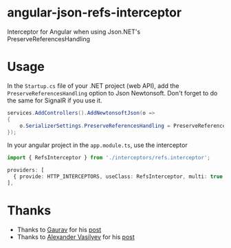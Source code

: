 # angular-json-refs-interceptor
Interceptor for Angular when using Json.NET's PreserveReferencesHandling

# Usage
In the `Startup.cs` file of your .NET project (web API), add the `PreserveReferencesHandling` option to Json Newtonsoft. Don't forget to do the same for SignalR if you use it.
```c#
services.AddControllers().AddNewtonsoftJson(o =>
{
    o.SerializerSettings.PreserveReferencesHandling = PreserveReferencesHandling.Objects;
});
```
In your angular project in the `app.module.ts`, use the interceptor

  ```Typescript
  import { RefsInterceptor } from './interceptors/refs.interceptor';

  providers: [
    { provide: HTTP_INTERCEPTORS, useClass: RefsInterceptor, multi: true },
  ],
  ```

# Thanks
* Thanks to [Gaurav](https://stackoverflow.com/users/1163736/gaurav) for his [post](https://stackoverflow.com/a/15333930/1560347)
* Thanks to [Alexander Vasilyev](https://stackoverflow.com/users/1909640/alexander-vasilyev) for his [post](https://stackoverflow.com/a/15757499/1560347)

